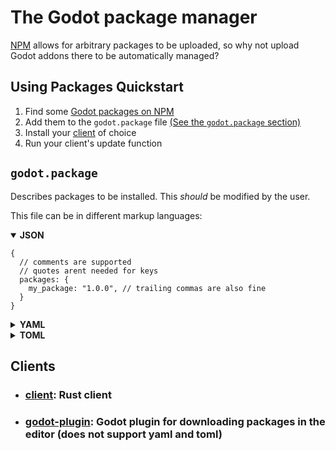 # The Godot package manager

[NPM](https://www.npmjs.com/) allows for arbitrary
packages to be uploaded, so why not upload Godot addons there to be automatically
managed?

## Using Packages Quickstart

1. Find some [Godot packages on NPM](https://www.npmjs.com/search?q=keywords:godot-engine)
2. Add them to the `godot.package` file [(See the `godot.package` section)](#godotpackage)
3. Install your [client](#clients) of choice
4. Run your client's update function

## `godot.package`

Describes packages to be installed. This _should_ be modified
by the user.

This file can be in different markup languages:

<details open>
<summary><b>JSON</b></summary>

```jsonc
{
  // comments are supported
  // quotes arent needed for keys
  packages: {
    my_package: "1.0.0", // trailing commas are also fine
  }
}
```

</details>
<details>
<summary><b>YAML</b></summary>

```yaml
packages:
  my_package: 1.0.0
```

</details>
<details>
<summary><b>TOML</b></summary>

```toml
[packages]
my_package = "1.0.0"
```

</details

---

## Clients

- ### [client](https://github.com/godot-package-manager/client#installation): Rust client
- ### [godot-plugin](https://github.com/godot-package-manager/godot-plugin#installation): Godot plugin for downloading packages in the editor (does not support yaml and toml)
